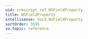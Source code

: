 ```yaml
---
uid: crmscript_ref_NSFieldProperty
title: NSFieldProperty
intellisense: Void.NSFieldProperty
sortOrder: 3595
so.topic: reference
---
```

